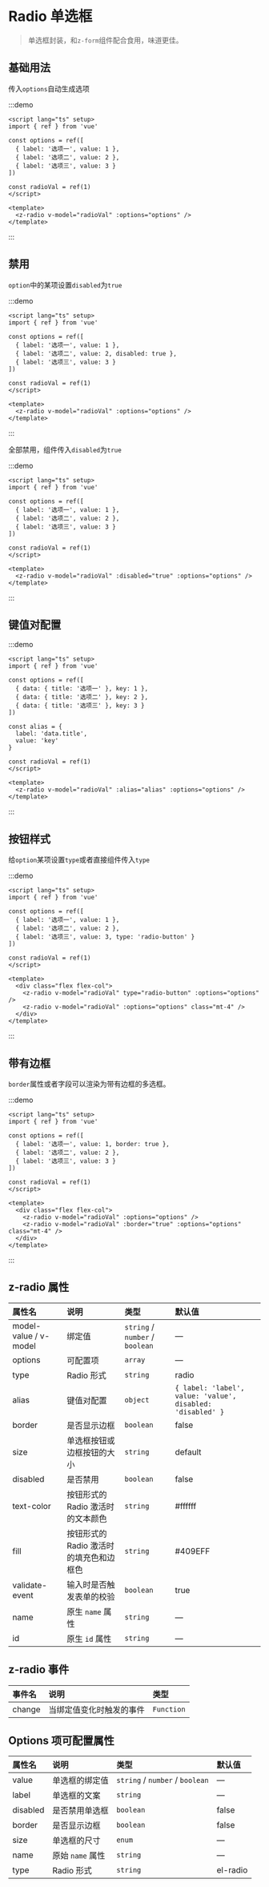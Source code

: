 # Radio 单选框

> 单选框封装，和`z-form`组件配合食用，味道更佳。

## 基础用法

传入`options`自动生成选项

:::demo

```vue
<script lang="ts" setup>
import { ref } from 'vue'

const options = ref([
  { label: '选项一', value: 1 },
  { label: '选项二', value: 2 },
  { label: '选项三', value: 3 }
])

const radioVal = ref(1)
</script>

<template>
  <z-radio v-model="radioVal" :options="options" />
</template>
```

:::

## 禁用

`option`中的某项设置`disabled`为`true`

:::demo

```vue
<script lang="ts" setup>
import { ref } from 'vue'

const options = ref([
  { label: '选项一', value: 1 },
  { label: '选项二', value: 2, disabled: true },
  { label: '选项三', value: 3 }
])

const radioVal = ref(1)
</script>

<template>
  <z-radio v-model="radioVal" :options="options" />
</template>
```

:::

全部禁用，组件传入`disabled`为`true`

:::demo

```vue
<script lang="ts" setup>
import { ref } from 'vue'

const options = ref([
  { label: '选项一', value: 1 },
  { label: '选项二', value: 2 },
  { label: '选项三', value: 3 }
])

const radioVal = ref(1)
</script>

<template>
  <z-radio v-model="radioVal" :disabled="true" :options="options" />
</template>
```

:::

## 键值对配置

:::demo

```vue
<script lang="ts" setup>
import { ref } from 'vue'

const options = ref([
  { data: { title: '选项一' }, key: 1 },
  { data: { title: '选项二' }, key: 2 },
  { data: { title: '选项三' }, key: 3 }
])

const alias = {
  label: 'data.title',
  value: 'key'
}

const radioVal = ref(1)
</script>

<template>
  <z-radio v-model="radioVal" :alias="alias" :options="options" />
</template>
```

:::

## 按钮样式

给`option`某项设置`type`或者直接组件传入`type`

:::demo

```vue
<script lang="ts" setup>
import { ref } from 'vue'

const options = ref([
  { label: '选项一', value: 1 },
  { label: '选项二', value: 2 },
  { label: '选项三', value: 3, type: 'radio-button' }
])

const radioVal = ref(1)
</script>

<template>
  <div class="flex flex-col">
    <z-radio v-model="radioVal" type="radio-button" :options="options" />
    <z-radio v-model="radioVal" :options="options" class="mt-4" />
  </div>
</template>
```

:::

## 带有边框

`border`属性或者字段可以渲染为带有边框的多选框。

:::demo

```vue
<script lang="ts" setup>
import { ref } from 'vue'

const options = ref([
  { label: '选项一', value: 1, border: true },
  { label: '选项二', value: 2 },
  { label: '选项三', value: 3 }
])

const radioVal = ref(1)
</script>

<template>
  <div class="flex flex-col">
    <z-radio v-model="radioVal" :options="options" />
    <z-radio v-model="radioVal" :border="true" :options="options" class="mt-4" />
  </div>
</template>
```

:::

## z-radio 属性

| 属性名                | 说明                                     | 类型                            | 默认值  |
| :-------------------- | :--------------------------------------- | :------------------------------ | :------ |
| model-value / v-model | 绑定值                                   | `string` / `number` / `boolean` | —       |
| options | 可配置项                                   | `array` | —       |
| type | Radio 形式                                   | `string` | radio       |
| alias | 键值对配置                                   | `object` | `{ label: 'label', value: 'value', disabled: 'disabled' }`       |
| border | 是否显示边框                                   | `boolean` | false       |
| size                  | 单选框按钮或边框按钮的大小               | `string`                        | default |
| disabled              | 是否禁用                                 | `boolean`                       | false   |
| text-color            | 按钮形式的 Radio 激活时的文本颜色        | `string`                        | #ffffff |
| fill                  | 按钮形式的 Radio 激活时的填充色和边框色  | `string`                        | #409EFF |
| validate-event        | 输入时是否触发表单的校验                 | `boolean`                       | true    |
| name                  | 原生 `name` 属性                         | `string`                        | —       |
| id                    | 原生 `id` 属性                           | `string`                        | —       |

## z-radio 事件

| 事件名 | 说明                     | 类型       |
| :----- | :----------------------- | :--------- |
| change | 当绑定值变化时触发的事件 | `Function` |

## Options 项可配置属性

| 属性名                | 说明             | 类型                            | 默认值 |
| :-------------------- | :--------------- | :------------------------------ | :----- |
| value                 | 单选框的绑定值       | `string` / `number` / `boolean` | —      |
| label                 | 单选框的文案       | `string` | —      |
| disabled              | 是否禁用单选框   | `boolean`                       | false  |
| border                | 是否显示边框     | `boolean`                       | false  |
| size                  | 单选框的尺寸     | `enum`                          | —      |
| name                  | 原始 `name` 属性 | `string`                        | —      |
| type                  | Radio 形式 | `string`                        | el-radio      |
